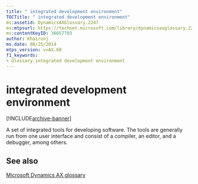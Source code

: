 ```yaml
---
title: " integrated development environment"
TOCTitle: " integrated development environment"
ms:assetid: DynamicsAXGlossary.2247
ms:mtpsurl: https://technet.microsoft.com/library/dynamicsaxglossary.2247(v=AX.60)
ms:contentKeyID: 36057703
author: Khairunj
ms.date: 08/25/2014
mtps_version: v=AX.60
f1_keywords:
- Glossary.integrated development environment
---
```


# integrated development environment


[!INCLUDE[archive-banner](includes/archive-banner.md)]

A set of integrated tools for developing software. The tools are generally run from one user interface and consist of a compiler, an editor, and a debugger, among others.

## See also

[Microsoft Dynamics AX glossary](glossary/microsoft-dynamics-ax-glossary.md)

  


